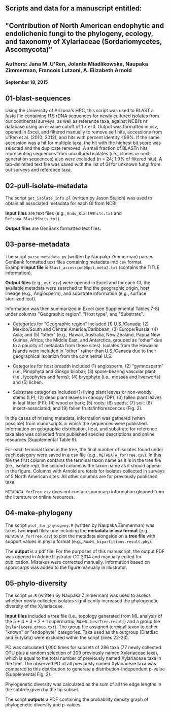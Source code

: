 ## Scripts and data for a manuscript entitled:
## "Contribution of North American endophytic and endolichenic fungi to the phylogeny, ecology, and taxonomy of Xylariaceae (Sordariomycetes, Ascomycota)"

### Authors: Jana M. U'Ren, Jolanta Miadlikowska, Naupaka Zimmerman, Francois Lutzoni, A. Elizabeth Arnold

#### September 18, 2015


## 01-blast-sequences

Using the University of Arizona's HPC, this script was used to BLAST a fasta file containing ITS rDNA sequences for newly cultured isolates from our continental surveys, as well as reference taxa, against NCBI’s nr database using an e-value cutoff of 1 x e-3. 
Output was formatted in csv, opened in Excel, and filtered manually to remove self hits, accessions from U’Ren et al. (2010; 2012), and hits with percent identity <99%. If the same accession was a hit for multiple taxa, the hit with the highest bit score was 
selected and the duplicate removed. A small fraction of BLASTn hits representing sequences from uncultured isolates (i.e., clones or next-generation sequences) also were excluded (n = 24; 1.9% of filtered hits). A tab-delimited text file was saved with the list
of GI for unknown fungi from out surveys and reference taxa.  

## 02-pull-isolate-metadata

The script `get_isolate_info.pl` (written by Jason Stajich) was used to obtain all associated metadata for each GI from NCBI.  

**Input files** are text files (e.g., `Endo_Blast99hits.txt` and `Reftaxa_Blast99hits.txt`). 

**Output files** are GenBank formatted text files.  

## 03-parse-metadata

The script `parse_metadata.py` (written by Naupaka Zimmerman) parses GenBank formatted text files containing metadata into `csv` format.  
Example **input file** is `Blast_accession98pct.meta2.txt` (contains the TITLE information).

**Output files** (e.g., `out.csv`) were opened in Excel and for each GI, the available metadata were searched to find the geographic origin, host lineage (e.g., Angiosperm), and substrate information (e.g., surface sterilized leaf).  

Information was then summarized in Excel (see Supplemental Tables 7-8) under columns "Geographic region", "Host type", and "Substrate".  

* Categories for "Geographic region" included (1) U.S./Canada; (2) Mexico/South and Central America/Caribbean; (3) Europe/Russia; (4) Asia; and (5) “other” (e.g., Hawaii, Australia, New Zealand, Papua New Guinea, Africa, the Middle East, and Antarctica, grouped as “other” due to a paucity of metadata from those sites). Isolates from the Hawaiian Islands were included in “other” rather than U.S./Canada due to their geographical isolation from the continental U.S. 

* Categories for host breadth included (1) angiosperm; (2) “gymnosperm” (i.e., Pinophyta and Ginkgo biloba); (3) spore-bearing vascular plant (i.e., lycophytes and ferns); (4) bryophyte (i.e., mosses and liverworts) and (5) lichen. 

* Substrate categories included (1) living plant leaves or non-woody stems (LP); (2) dead plant leaves in canopy (DP); (3) fallen plant leaves in leaf litter (FP); (4) wood or bark; (5) roots; (6) seeds; (7) soil; (8) insect-associated; and (9) fallen fruits/inflorescences (Fig. 2).

In the cases of missing metadata, information was gathered (when possible) from manuscripts in which the sequences were published. Information on geographic distribution, host, and substrate for reference taxa also was collected from published species descriptions and online resources (Supplemental Table 9). 

For each terminal taxon in the tree, the final number of isolates found under each category were saved in a csv file (e.g., `METADATA_forTree.csv`).  In this file the first column contains the terminal taxon name as it is in the tree file (i.e., isolate rep), the second column is the taxon name as it should appear in the figure.  Columns with Arnold are totals for isolates collected in surveys of 5 North American sites.  All other columns are for previously published taxa.  

`METADATA_forTree.csv` does not contain sporocarp information gleaned from the literature or online resources.  


## 04-make-phylogeny

The script `plot_for_phylogeny.R` (written by Naupaka Zimmerman) was takes two **input** files: one including the **metadata in csv format** (e.g., `METADATA_forTree.csv`) to plot the metadata alongside on a **tree file** with support values in phylip format (e.g., `RAxML_bipartitions.result.phy`).

The **output** is a pdf file.  For the purposes of this manuscript, the output PDF was opened in Adobe Illustrator CC 2014 and manually edited for publication. Mistakes were corrected manually. Information based on sporocarps was added to the figure manually in Illustrator.


## 05-phylo-diversity

The script `pd.R` (written by Naupaka Zimmerman) was used to assess whether newly collected isolates significantly increased the phylogenetic diversity of the Xylariaceae. 

**Input files** included a tree file (i.e., topology generated from ML analysis of the 5 + 4 + 3 + 2 + 1 supermatrix; `RAxML_bestTree.result`) and a group file (`xylariaceae.group.txt`). The group file assigned terminal taxon to either "known" or "endophyte" categories.  Taxa used as the outgroup (Diatdisc and Eutylata) were excluded within the script (lines 22-23).  

PD was calculated 1,000 times for subsets of 286 taxa (77 newly collected OTU plus a random selection of 209 previously named Xylariaceae taxa), which is equal to the total number of previously named Xylariaceae taxa in the tree. 
The observed PD of all previously named Xylariaceae taxa was compared to this distribution to generate a distribution-independent p-value (Supplemental Fig. 2). 

Phylogenetic diversity was calculated as the sum of all the edge lengths in the subtree given by the tip subset.

The script **outputs** a PDF containing the probability density graph of phylogenetic diversity and p-values. 


